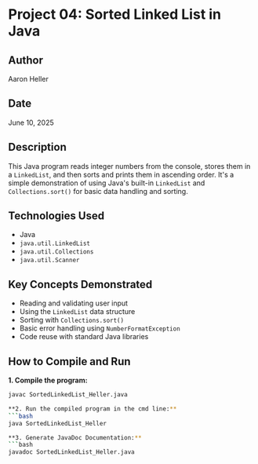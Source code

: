 # Project 04: Sorted Linked List in Java

## Author
Aaron Heller

## Date
June 10, 2025

## Description
This Java program reads integer numbers from the console, stores them in a `LinkedList`, and then sorts and prints them in ascending order. It's a simple demonstration of using Java's built-in `LinkedList` and `Collections.sort()` for basic data handling and sorting.


## Technologies Used

- Java
- `java.util.LinkedList`
- `java.util.Collections`
- `java.util.Scanner`

## Key Concepts Demonstrated

- Reading and validating user input
- Using the `LinkedList` data structure
- Sorting with `Collections.sort()`
- Basic error handling using `NumberFormatException`
- Code reuse with standard Java libraries

## How to Compile and Run

**1. Compile the program:**
```bash
javac SortedLinkedList_Heller.java

**2. Run the compiled program in the cmd line:**
```bash
java SortedLinkedList_Heller

**3. Generate JavaDoc Documentation:**
```bash
javadoc SortedLinkedList_Heller.java
